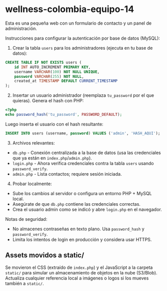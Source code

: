 # wellness-colombia-equipo-14

Esta es una pequeña web con un formulario de contacto y un panel de administración.

Instrucciones para configurar la autenticación por base de datos (MySQL):

1) Crear la tabla `users` para los administradores (ejecuta en tu base de datos):

```sql
CREATE TABLE IF NOT EXISTS users (
	id INT AUTO_INCREMENT PRIMARY KEY,
	username VARCHAR(100) NOT NULL UNIQUE,
	password VARCHAR(255) NOT NULL,
	created_at TIMESTAMP DEFAULT CURRENT_TIMESTAMP
);
```

2) Insertar un usuario administrador (reemplaza `tu_password` por el que quieras). Genera el hash con PHP:

```php
<?php
echo password_hash('tu_password', PASSWORD_DEFAULT);
```

Luego inserta el usuario con el hash resultante:

```sql
INSERT INTO users (username, password) VALUES ('admin', 'HASH_AQUI');
```

3) Archivos relevantes:
- `db.php` - Conexión centralizada a la base de datos (usa las credenciales que ya están en `index.php`/`admin.php`).
- `login.php` - Ahora verifica credenciales contra la tabla `users` usando `password_verify`.
- `admin.php` - Lista contactos; requiere sesión iniciada.

4) Probar localmente:
- Sube los cambios al servidor o configura un entorno PHP + MySQL local.
- Asegúrate de que `db.php` contiene las credenciales correctas.
- Crea el usuario admin como se indicó y abre `login.php` en el navegador.

Notas de seguridad:
- No almacenes contraseñas en texto plano. Usa `password_hash` y `password_verify`.
- Limita los intentos de login en producción y considera usar HTTPS.

## Assets movidos a static/

Se movieron el CSS (extraído de `index.php`) y el JavaScript a la carpeta `static/` para simular un almacenamiento de objetos en la nube (S3/Blob). Actualiza cualquier referencia local a imágenes o logos si los mueves también a `static/`.
